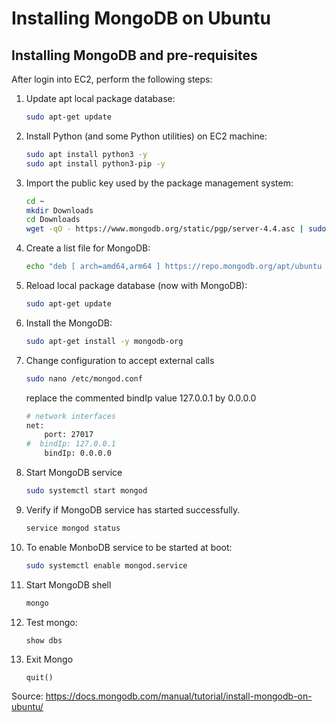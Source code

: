 # Installing MongoDB on Ubuntu

## Installing MongoDB and pre-requisites

After login into EC2, perform the following steps:

1. Update apt local package database:

    ```bash
    sudo apt-get update
    ```

2. Install Python (and some Python utilities) on EC2 machine:

    ```bash
    sudo apt install python3 -y
    sudo apt install python3-pip -y
    ```

3. Import the public key used by the package management system:

    ```bash
    cd ~
    mkdir Downloads
    cd Downloads
    wget -qO - https://www.mongodb.org/static/pgp/server-4.4.asc | sudo apt-key add -
    ```

4. Create a list file for MongoDB:

    ```bash
    echo "deb [ arch=amd64,arm64 ] https://repo.mongodb.org/apt/ubuntu bionic/mongodb-org/4.4 multiverse" | sudo tee /etc/apt/sources.list.d/mongodb-org-4.4.list
    ```

5. Reload local package database (now with MongoDB):

    ```bash
    sudo apt-get update
    ```

6. Install the MongoDB:

    ```bash
    sudo apt-get install -y mongodb-org
    ```

7. Change configuration to accept external calls

    ```bash
    sudo nano /etc/mongod.conf
    ```

    replace the commented bindIp value 127.0.0.1 by 0.0.0.0

    ```bash
    # network interfaces
    net:
        port: 27017
    #  bindIp: 127.0.0.1  
        bindIp: 0.0.0.0
    ```

8. Start MongoDB service

    ```bash
    sudo systemctl start mongod
    ```

9. Verify if MongoDB service has started successfully.

    ```bash
    service mongod status
    ```

10. To enable MonboDB service to be started at boot:

    ```bash
    sudo systemctl enable mongod.service
    ```

11. Start MongoDB shell

    ```bash
    mongo
    ```

12. Test mongo:

    ```mongodb
    show dbs
    ```

13. Exit Mongo

    ```sql
    quit()
    ```

Source: https://docs.mongodb.com/manual/tutorial/install-mongodb-on-ubuntu/